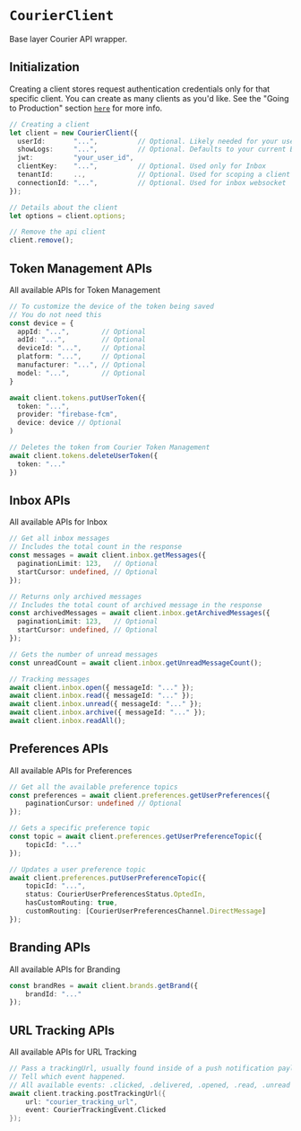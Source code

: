 # `CourierClient`

Base layer Courier API wrapper.

## Initialization

Creating a client stores request authentication credentials only for that specific client. You can create as many clients as you'd like. See the "Going to Production" section <a href="https://github.com/trycourier/courier-react-native/blob/master/Docs/Authentication.md#going-to-production"><code>here</code></a> for more info.

```typescript
// Creating a client
let client = new CourierClient({
  userId:       "...",          // Optional. Likely needed for your use case. See above for more authentication details
  showLogs:     "...",          // Optional. Defaults to your current BuildConfig
  jwt:          "your_user_id",
  clientKey:    "...",          // Optional. Used only for Inbox
  tenantId:     ..,             // Optional. Used for scoping a client to a specific tenant
  connectionId: "...",          // Optional. Used for inbox websocket
});

// Details about the client
let options = client.options;

// Remove the api client
client.remove();
```

## Token Management APIs

All available APIs for Token Management

```typescript
// To customize the device of the token being saved
// You do not need this
const device = {
  appId: "...",        // Optional
  adId: "...",         // Optional
  deviceId: "...",     // Optional
  platform: "...",     // Optional
  manufacturer: "...", // Optional
  model: "...",        // Optional
}

await client.tokens.putUserToken({
  token: "...",
  provider: "firebase-fcm",
  device: device // Optional
)

// Deletes the token from Courier Token Management
await client.tokens.deleteUserToken({
  token: "..."
})
```

## Inbox APIs

All available APIs for Inbox

```typescript
// Get all inbox messages
// Includes the total count in the response
const messages = await client.inbox.getMessages({
  paginationLimit: 123,   // Optional
  startCursor: undefined, // Optional
});

// Returns only archived messages
// Includes the total count of archived message in the response
const archivedMessages = await client.inbox.getArchivedMessages({
  paginationLimit: 123,   // Optional
  startCursor: undefined, // Optional
});

// Gets the number of unread messages
const unreadCount = await client.inbox.getUnreadMessageCount();

// Tracking messages
await client.inbox.open({ messageId: "..." });
await client.inbox.read({ messageId: "..." });
await client.inbox.unread({ messageId: "..." });
await client.inbox.archive({ messageId: "..." });
await client.inbox.readAll();
```

## Preferences APIs

All available APIs for Preferences

```typescript
// Get all the available preference topics
const preferences = await client.preferences.getUserPreferences({
    paginationCursor: undefined // Optional
});

// Gets a specific preference topic
const topic = await client.preferences.getUserPreferenceTopic({
    topicId: "..."
});

// Updates a user preference topic
await client.preferences.putUserPreferenceTopic({
    topicId: "...",
    status: CourierUserPreferencesStatus.OptedIn,
    hasCustomRouting: true,
    customRouting: [CourierUserPreferencesChannel.DirectMessage]
});
```

## Branding APIs

All available APIs for Branding

```typescript
const brandRes = await client.brands.getBrand({
    brandId: "..."
});
```

## URL Tracking APIs

All available APIs for URL Tracking

```swift
// Pass a trackingUrl, usually found inside of a push notification payload or Inbox message
// Tell which event happened. 
// All available events: .clicked, .delivered, .opened, .read, .unread
await client.tracking.postTrackingUrl({
    url: "courier_tracking_url",
    event: CourierTrackingEvent.Clicked
});
```
